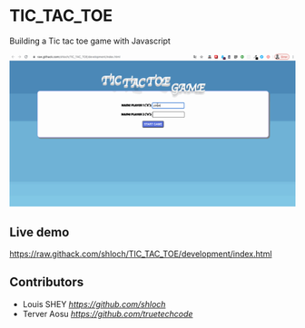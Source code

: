# TIC_TAC_TOE

Building a Tic tac toe game with Javascript

![alt text](https://github.com/shloch/TIC_TAC_TOE/blob/master/asset/tictac.gif)

## Live demo

https://raw.githack.com/shloch/TIC_TAC_TOE/development/index.html

## Contributors

- Louis SHEY _https://github.com/shloch_
- Terver Aosu _https://github.com/truetechcode_
